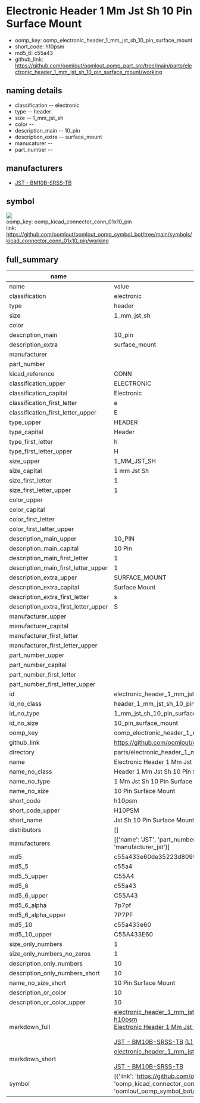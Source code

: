 # Electronic Header 1 Mm Jst Sh 10 Pin Surface Mount

  
* oomp_key: oomp_electronic_header_1_mm_jst_sh_10_pin_surface_mount 
* short_code: h10psm
* md5_6: c55a43  
* github_link: https://github.com/oomlout/oomlout_oomp_part_src/tree/main/parts/electronic_header_1_mm_jst_sh_10_pin_surface_mount/working  
## naming details
* classification -- electronic
* type -- header
* size -- 1_mm_jst_sh
* color -- 
* description_main -- 10_pin
* description_extra -- surface_mount
* manucaturer -- 
* part_number -- 


## manufacturers
* [JST - BM10B-SRSS-TB](https://www.jst-mfg.com/product/index.php?series=231)  

## symbol

![](symbol/{index}/working/working_600.png)  
oomp_key: oomp_kicad_connector_conn_01x10_pin  
link: https://github.com/oomlout/oomlout_oomp_symbol_bot/tree/main/symbols/kicad_connector_conn_01x10_pin/working  


## full_summary
| name | value | 
| --- | --- | 
| name | value | 
| classification | electronic | 
| type | header | 
| size | 1_mm_jst_sh | 
| color |  | 
| description_main | 10_pin | 
| description_extra | surface_mount | 
| manufacturer |  | 
| part_number |  | 
| kicad_reference | CONN | 
| classification_upper | ELECTRONIC | 
| classification_capital | Electronic | 
| classification_first_letter | e | 
| classification_first_letter_upper | E | 
| type_upper | HEADER | 
| type_capital | Header | 
| type_first_letter | h | 
| type_first_letter_upper | H | 
| size_upper | 1_MM_JST_SH | 
| size_capital | 1 mm Jst Sh | 
| size_first_letter | 1 | 
| size_first_letter_upper | 1 | 
| color_upper |  | 
| color_capital |  | 
| color_first_letter |  | 
| color_first_letter_upper |  | 
| description_main_upper | 10_PIN | 
| description_main_capital | 10 Pin | 
| description_main_first_letter | 1 | 
| description_main_first_letter_upper | 1 | 
| description_extra_upper | SURFACE_MOUNT | 
| description_extra_capital | Surface Mount | 
| description_extra_first_letter | s | 
| description_extra_first_letter_upper | S | 
| manufacturer_upper |  | 
| manufacturer_capital |  | 
| manufacturer_first_letter |  | 
| manufacturer_first_letter_upper |  | 
| part_number_upper |  | 
| part_number_capital |  | 
| part_number_first_letter |  | 
| part_number_first_letter_upper |  | 
| id | electronic_header_1_mm_jst_sh_10_pin_surface_mount | 
| id_no_class | header_1_mm_jst_sh_10_pin_surface_mount | 
| id_no_type | 1_mm_jst_sh_10_pin_surface_mount | 
| id_no_size | 10_pin_surface_mount | 
| oomp_key | oomp_electronic_header_1_mm_jst_sh_10_pin_surface_mount | 
| github_link | https://github.com/oomlout/oomlout_oomp_part_src/tree/main/parts/electronic_header_1_mm_jst_sh_10_pin_surface_mount/working | 
| directory | parts/electronic_header_1_mm_jst_sh_10_pin_surface_mount | 
| name | Electronic Header 1 Mm Jst Sh 10 Pin Surface Mount | 
| name_no_class | Header 1 Mm Jst Sh 10 Pin Surface Mount | 
| name_no_type | 1 Mm Jst Sh 10 Pin Surface Mount | 
| name_no_size | 10 Pin Surface Mount | 
| short_code | h10psm | 
| short_code_upper | H10PSM | 
| short_name | Jst Sh 10 Pin Surface Mount Header 1 Mm Pitch | 
| distributors | [] | 
| manufacturers | [{'name': 'JST', 'part_number': 'BM10B-SRSS-TB', 'link': 'https://www.jst-mfg.com/product/index.php?series=231', 'id': 'manufacturer_jst'}] | 
| md5 | c55a433e60de35223d8099ac380205d3 | 
| md5_5 | c55a4 | 
| md5_5_upper | C55A4 | 
| md5_6 | c55a43 | 
| md5_6_upper | C55A43 | 
| md5_6_alpha | 7p7pf | 
| md5_6_alpha_upper | 7P7PF | 
| md5_10 | c55a433e60 | 
| md5_10_upper | C55A433E60 | 
| size_only_numbers | 1 | 
| size_only_numbers_no_zeros | 1 | 
| description_only_numbers | 10 | 
| description_only_numbers_short | 10 | 
| name_no_size_short | 10 Pin Surface Mount | 
| description_or_color | 10 | 
| description_or_color_upper | 10 | 
| markdown_full | [electronic_header_1_mm_jst_sh_10_pin_surface_mount](https://github.com/oomlout/oomlout_oomp_part_src/tree/main/parts/electronic_header_1_mm_jst_sh_10_pin_surface_mount/working)<br>[h10psm](https://github.com/oomlout/oomlout_oomp_part_src/tree/main/parts/electronic_header_1_mm_jst_sh_10_pin_surface_mount/working)<br>[Electronic Header 1 Mm Jst Sh 10 Pin Surface Mount](https://github.com/oomlout/oomlout_oomp_part_src/tree/main/parts/electronic_header_1_mm_jst_sh_10_pin_surface_mount/working)<br><br>[JST - BM10B-SRSS-TB](https://www.jst-mfg.com/product/index.php?series=231) [(L)  ](https://www.lcsc.com/search?q=BM10B-SRSS-TB)[(D)  ](https://www.digikey.com/en/products?keywords=BM10B-SRSS-TB)[(M)  ](https://www.mouser.com/Search/Refine?Keyword=BM10B-SRSS-TB)[(N)  ](https://www.newark.com/search?st=BM10B-SRSS-TB)[(SZ)  ](https://so.szlcsc.com/global.html?k=BM10B-SRSS-TB)<br> | 
| markdown_short | [electronic_header_1_mm_jst_sh_10_pin_surface_mount](https://github.com/oomlout/oomlout_oomp_part_src/tree/main/parts/electronic_header_1_mm_jst_sh_10_pin_surface_mount/working)<br><br>[JST - BM10B-SRSS-TB](https://www.jst-mfg.com/product/index.php?series=231) | 
| symbol | [{'link': 'https://github.com/oomlout/oomlout_oomp_symbol_bot/tree/main/symbols/kicad_connector_conn_01x10_pin', 'oomp_key': 'oomp_kicad_connector_conn_01x10_pin', 'directory': 'oomlout_oomp_symbol_bot/symbols/kicad_connector_conn_01x10_pin//working/working.kicad_sym', 'index': 0}] | 

